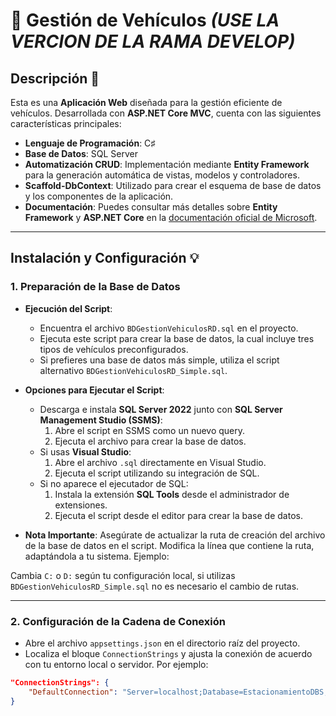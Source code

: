 # 🚗 **Gestión de Vehículos**  ***(USE LA VERCION DE LA RAMA DEVELOP)***

## Descripción 📄
Esta es una **Aplicación Web** diseñada para la gestión eficiente de vehículos. Desarrollada con **ASP.NET Core MVC**, cuenta con las siguientes características principales:

- **Lenguaje de Programación**: C♯
- **Base de Datos**: SQL Server
- **Automatización CRUD**: Implementación mediante **Entity Framework** para la generación automática de vistas, modelos y controladores.
- **Scaffold-DbContext**: Utilizado para crear el esquema de base de datos y los componentes de la aplicación.
- **Documentación**: Puedes consultar más detalles sobre **Entity Framework** y **ASP.NET Core** en la [documentación oficial de Microsoft](https://docs.microsoft.com).

---

## Instalación y Configuración 💡

### 1. **Preparación de la Base de Datos**

- **Ejecución del Script**:
  - Encuentra el archivo `BDGestionVehiculosRD.sql` en el proyecto.
  - Ejecuta este script para crear la base de datos, la cual incluye tres tipos de vehículos preconfigurados.
  - Si prefieres una base de datos más simple, utiliza el script alternativo `BDGestionVehiculosRD_Simple.sql`.

- **Opciones para Ejecutar el Script**:
  - Descarga e instala **SQL Server 2022** junto con **SQL Server Management Studio (SSMS)**:
    1. Abre el script en SSMS como un nuevo query.
    2. Ejecuta el archivo para crear la base de datos.
  - Si usas **Visual Studio**:
    1. Abre el archivo `.sql` directamente en Visual Studio.
    2. Ejecuta el script utilizando su integración de SQL.
  - Si no aparece el ejecutador de SQL:
    1. Instala la extensión **SQL Tools** desde el administrador de extensiones.
    2. Ejecuta el script desde el editor para crear la base de datos.

- **Nota Importante**:
  Asegúrate de actualizar la ruta de creación del archivo de la base de datos en el script. Modifica la línea que contiene la ruta, adaptándola a tu sistema. Ejemplo:


Cambia `C:` o `D:` según tu configuración local, si utilizas `BDGestionVehiculosRD_Simple.sql` no es necesario el cambio de rutas.

---

### 2. **Configuración de la Cadena de Conexión**

- Abre el archivo `appsettings.json` en el directorio raíz del proyecto.
- Localiza el bloque `ConnectionStrings` y ajusta la conexión de acuerdo con tu entorno local o servidor. Por ejemplo:
```json
"ConnectionStrings": {
    "DefaultConnection": "Server=localhost;Database=EstacionamientoDBS;Integrated Security=True;TrustServerCertificate=True;"
}



